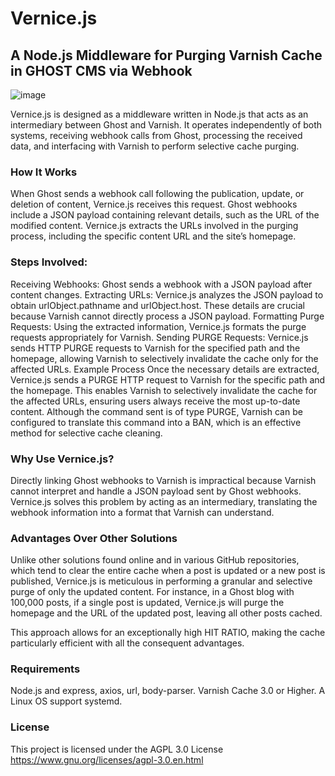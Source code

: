 # Vernice.js
## A Node.js Middleware for Purging Varnish Cache in GHOST CMS via Webhook

![image](https://github.com/MarcoMarcoaldi/Vernice.js/assets/113010551/201b5358-8719-4df0-8c6f-34953a62ff9e)


Vernice.js is designed as a middleware written in Node.js that acts as an intermediary between Ghost and Varnish. It operates independently of both systems, receiving webhook calls from Ghost, processing the received data, and interfacing with Varnish to perform selective cache purging.

### How It Works
When Ghost sends a webhook call following the publication, update, or deletion of content, Vernice.js receives this request. Ghost webhooks include a JSON payload containing relevant details, such as the URL of the modified content. Vernice.js extracts the URLs involved in the purging process, including the specific content URL and the site’s homepage.

### Steps Involved:
Receiving Webhooks: Ghost sends a webhook with a JSON payload after content changes.
Extracting URLs: Vernice.js analyzes the JSON payload to obtain urlObject.pathname and urlObject.host. These details are crucial because Varnish cannot directly process a JSON payload.
Formatting Purge Requests: Using the extracted information, Vernice.js formats the purge requests appropriately for Varnish.
Sending PURGE Requests: Vernice.js sends HTTP PURGE requests to Varnish for the specified path and the homepage, allowing Varnish to selectively invalidate the cache only for the affected URLs.
Example Process
Once the necessary details are extracted, Vernice.js sends a PURGE HTTP request to Varnish for the specific path and the homepage. This enables Varnish to selectively invalidate the cache for the affected URLs, ensuring users always receive the most up-to-date content. Although the command sent is of type PURGE, Varnish can be configured to translate this command into a BAN, which is an effective method for selective cache cleaning.

### Why Use Vernice.js?
Directly linking Ghost webhooks to Varnish is impractical because Varnish cannot interpret and handle a JSON payload sent by Ghost webhooks. Vernice.js solves this problem by acting as an intermediary, translating the webhook information into a format that Varnish can understand.

### Advantages Over Other Solutions
Unlike other solutions found online and in various GitHub repositories, which tend to clear the entire cache when a post is updated or a new post is published, Vernice.js is meticulous in performing a granular and selective purge of only the updated content. For instance, in a Ghost blog with 100,000 posts, if a single post is updated, Vernice.js will purge the homepage and the URL of the updated post, leaving all other posts cached.

This approach allows for an exceptionally high HIT RATIO, making the cache particularly efficient with all the consequent advantages.

### Requirements
Node.js and express, axios, url, body-parser. Varnish Cache 3.0 or Higher. A Linux OS support systemd.

### License
This project is licensed under the AGPL 3.0 License https://www.gnu.org/licenses/agpl-3.0.en.html



